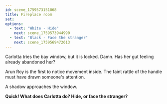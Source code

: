 ```yaml
---
id: scene_1759573151068
title: Fireplace room
set:
options:
  - text: "White - Hide"
    next: scene_1759573944990
  - text: "Black - Face the stranger"
    next: scene_1759569472613
---
```


Carlotta tries the bay window, but it is locked.
Damn. Has her gut feeling already abandoned her?

Arun Roy is the first to notice movement inside.
The faint rattle of the handle must have drawn someone's attention.

A shadow approaches the window.

**Quick! What does Carlotta do?
Hide, or face the stranger?**